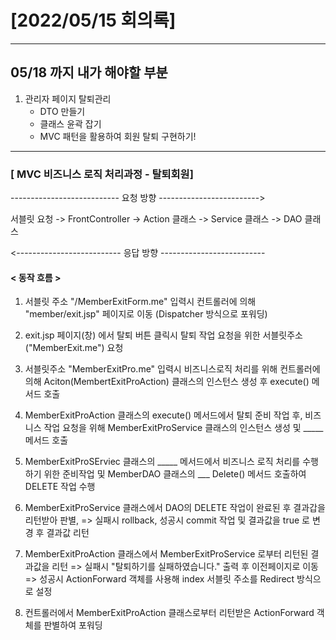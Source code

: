 # [2022/05/15 회의록]
---

## 05/18 까지 내가 해야할 부분

 1. 관리자 페이지 탈퇴관리
    - DTO 만들기
    - 클래스 윤곽 잡기
    - MVC 패턴을 활용하여 회원 탈퇴 구현하기!

---

### [ MVC 비즈니스 로직 처리과정 - 탈퇴회원]

--------------------------- 요청 방향 ------------------------->

서블릿 요청 -> FrontController -> Action 클래스 -> Service 클래스 -> DAO 클래스

<-------------------------- 응답 방향 --------------------------

#### < 동작 흐름 >
1. 서블릿 주소 "/MemberExitForm.me" 입력시 
   컨트롤러에 의해 "member/exit.jsp" 페이지로 이동 (Dispatcher 방식으로 포워딩)

2. exit.jsp 페이지(창) 에서 탈퇴 버튼 클릭시
   탈퇴 작업 요청을 위한 서블릿주소("MemberExit.me") 요청

3. 서블릿주소 "MemberExitPro.me" 입력시 비즈니스로직 처리를 위해
   컨트롤러에 의해 Aciton(MembertExitProAction) 클래스의  인스턴스 생성 후 execute() 메서드 호출

4. MemberExitProAction 클래스의 execute() 메서드에서 탈퇴  준비 작업 후,
   비즈니스 작업 요청을 위해 MemberExitProService 클래스의 인스턴스 생성 및 _____  메서드 호출

5. MemberExitProSErviec 클래스의 _____ 메서드에서 
   비즈니스 로직 처리를 수행하기 위한 준비작업
   및 MemberDAO 클래스의 ___ Delete() 메서드 호출하여 DELETE 작업 수행

6. MemberExitProService 클래스에서 DAO의 DELETE 작업이 완료된 후
   결과갑을 리턴받아 판별,
	=> 실패시 rollback, 성공시  commit  작업 및 결과값을 true 로 변경 후 결과값 리턴

7. MemberExitProAction 클래스에서 MemberExitProService 로부터 리턴된 결과값을 리턴
	=> 실패시 "탈퇴하기를 실패하였습니다." 출력 후 이전페이지로 이동
	=> 성공시 ActionForward 객체를  사용해 index 서블릿 주소를 Redirect 방식으로 설정

8. 컨트롤러에서 MemberExitProAction 클래스로부터 리턴받은 ActionForward 객체를 판별하여 포워딩
